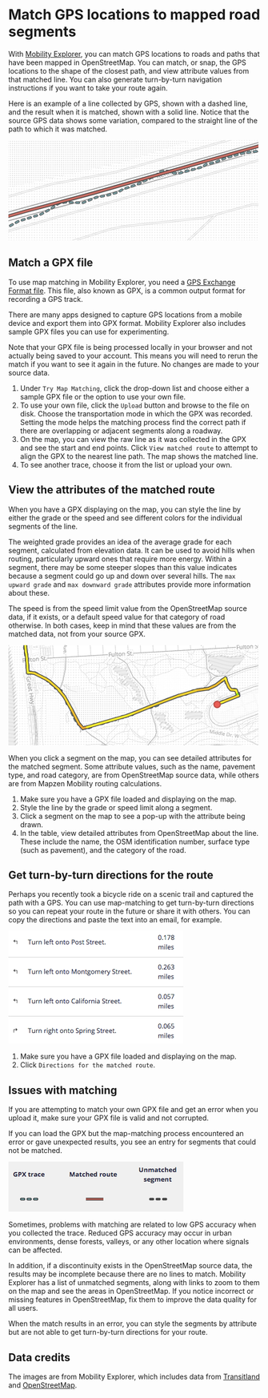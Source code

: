 # Match GPS locations to mapped road segments

With [Mobility Explorer](https://mapzen.com/mobility/explorer), you can match GPS locations to roads and paths that have been mapped in OpenStreetMap. You can match, or snap, the GPS locations to the shape of the closest path, and view attribute values from that matched line. You can also generate turn-by-turn navigation instructions if you want to take your route again.

Here is an example of a line collected by GPS, shown with a dashed line, and the result when it is matched, shown with a solid line. Notice that the source GPS data shows some variation, compared to the straight line of the path to which it was matched.

![Original and matched lines](/images/mobility-explorer-source-matched-lines.png)

## Match a GPX file

To use map matching in Mobility Explorer, you need a [GPS Exchange Format file](https://en.wikipedia.org/wiki/GPS_Exchange_Format). This file, also known as GPX, is a common output format for recording a GPS track.

There are many apps designed to capture GPS locations from a mobile device and export them into GPX format. Mobility Explorer also includes sample GPX files you can use for experimenting.

Note that your GPX file is being processed locally in your browser and not actually being saved to your account. This means you will need to rerun the match if you want to see it again in the future. No changes are made to your source data.

1. Under `Try Map Matching`, click the drop-down list and choose either a sample GPX file or the option to use your own file.
2. To use your own file, click the `Upload` button and browse to the file on disk. Choose the transportation mode in which the GPX was recorded. Setting the mode helps the matching process find the correct path if there are overlapping or adjacent segments along a roadway.
3. On the map, you can view the raw line as it was collected in the GPX and see the start and end points. Click `View matched route` to attempt to align the GPX to the nearest line path. The map shows the matched line.
4. To see another trace, choose it from the list or upload your own.

## View the attributes of the matched route

When you have a GPX displaying on the map, you can style the line by either the grade or the speed and see different colors for the individual segments of the line.

The weighted grade provides an idea of the average grade for each segment, calculated from elevation data. It can be used to avoid hills when routing, particularly upward ones that require more energy. Within a segment, there may be some steeper slopes than this value indicates because a segment could go up and down over several hills. The `max upward grade` and `max downward grade` attributes provide more information about these.

The speed is from the speed limit value from the OpenStreetMap source data, if it exists, or a default speed value for that category of road otherwise. In both cases, keep in mind that these values are from the matched data, not from your source GPX.

![Matched line styled by segment grade](/images/mobility-explorer-style-by-grade.png)

When you click a segment on the map, you can see detailed attributes for the matched segment. Some attribute values, such as the name, pavement type, and road category, are from OpenStreetMap source data, while others are from Mapzen Mobility routing calculations.

1. Make sure you have a GPX file loaded and displaying on the map.
2. Style the line by the grade or speed limit along a segment.
3. Click a segment on the map to see a pop-up with the attribute being drawn.
4. In the table, view detailed attributes from OpenStreetMap about the line. These include the name, the OSM identification number, surface type (such as pavement), and the category of the road.

## Get turn-by-turn directions for the route

Perhaps you recently took a bicycle ride on a scenic trail and captured the path with a GPS. You can use map-matching to get turn-by-turn directions so you can repeat your route in the future or share it with others. You can copy the directions and paste the text into an email, for example.

![Matched directions for the route](/images/mobility-explorer-matched-directions.png)

1. Make sure you have a GPX file loaded and displaying on the map.
2. Click `Directions for the matched route`.

## Issues with matching

If you are attempting to match your own GPX file and get an error when you upload it, make sure your GPX file is valid and not corrupted.

If you can load the GPX but the map-matching process encountered an error or gave unexpected results, you see an entry for segments that could not be matched.

![Symbols for various states of matched lines](/images/mobility-explorer-match-segments-legend.png)

Sometimes, problems with matching are related to low GPS accuracy when you collected the trace. Reduced GPS accuracy may occur in urban environments, dense forests, valleys, or any other location where signals can be affected.

In addition, if a discontinuity exists in the OpenStreetMap source data, the results may be incomplete because there are no lines to match. Mobility Explorer has a list of unmatched segments, along with links to zoom to them on the map and see the areas in OpenStreetMap. If you notice incorrect or missing features in OpenStreetMap, fix them to improve the data quality for all users.

When the match results in an error, you can style the segments by attribute but are not able to get turn-by-turn directions for your route.

## Data credits

The images are from Mobility Explorer, which includes data from [Transitland](https://transit.land) and [OpenStreetMap](http://www.openstreetmap.org/).
